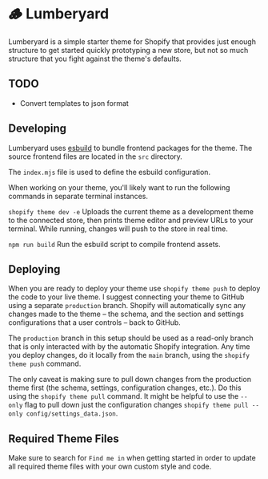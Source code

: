 # 🪵 Lumberyard

Lumberyard is a simple starter theme for Shopify that provides just
enough structure to get started quickly prototyping a new store, but
not so much structure that you fight against the theme's defaults.

## TODO

- Convert templates to json format

## Developing

Lumberyard uses [esbuild](https://esbuild.github.io/) to bundle frontend
packages for the theme. The source frontend files are located in the `src`
directory.

The `index.mjs` file is used to define the esbuild configuration.

When working on your theme, you'll likely want to run the following commands
in separate terminal instances.

`shopify theme dev -e` Uploads the current theme as a development theme to the connected store, then
prints theme editor and preview URLs to your terminal. While running, changes
will push to the store in real time.

`npm run build` Run the esbuild script to compile frontend assets.

## Deploying

When you are ready to deploy your theme use `shopify theme push` to deploy the
code to your live theme. I suggest connecting your theme to GitHub using a separate
`production` branch. Shopify will automatically sync any changes made to the theme –
the schema, and the section and settings configurations that a user controls – back
to GitHub.

The `production` branch in this setup should be used as a read-only branch that is
only interacted with by the automatic Shopify integration. Any time you deploy changes,
do it locally from the `main` branch, using the `shopify theme push` command.

The only caveat is making sure to pull down changes from the production theme first
(the schema, settings, configuration changes, etc.). Do this using the
`shopify theme pull` command. It might be helpful to use the `--only` flag to
pull down just the configuration changes `shopify theme pull --only config/settings_data.json`.

## Required Theme Files

Make sure to search for `Find me in` when getting started in order to update
all required theme files with your own custom style and code.
